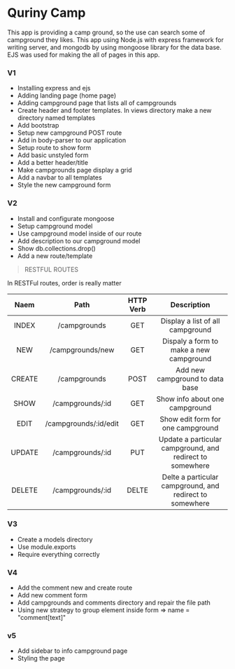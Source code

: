 # Quriny Camp

This app is providing a camp ground, so the use can search some of campground they likes. This app using Node.js with express framework for writing server, and mongodb by using mongoose library for the data base. EJS was used for making the all of pages in this app.

### V1

- Installing express and ejs
- Adding landing page (home page)
- Adding campground page that lists all of campgrounds
- Create header and footer templates. In views directory make a new directory named templates
- Add bootstrap
- Setup new campground POST route
- Add in body-parser to our application
- Setup route to show form
- Add basic unstyled form
- Add a better header/title
- Make campgrounds page display a grid
- Add a navbar to all templates
- Style the new campground form

### V2

- Install and configurate mongoose
- Setup campground model
- Use campground model inside of our route
- Add description to our campground model
- Show db.collections.drop()
- Add a new route/template

> RESTFUL ROUTES

In RESTFul routes, order is really matter

|  Naem  |         Path          | HTTP Verb |                        Description                        |
| :----: | :-------------------: | :-------: | :-------------------------------------------------------: |
| INDEX  |     /campgrounds      |    GET    |             Display a list of all campground              |
|  NEW   |   /campgrounds/new    |    GET    |          Dispaly a form to make a new campground          |
| CREATE |     /campgrounds      |   POST    |              Add new campground to data base              |
|  SHOW  |   /campgrounds/:id    |    GET    |              Show info about one campground               |
|  EDIT  | /campgrounds/:id/edit |    GET    |             Show edit form for one campground             |
| UPDATE |   /campgrounds/:id    |    PUT    | Update a particular campground, and redirect to somewhere |
| DELETE |   /campgrounds/:id    |   DELTE   | Delte a particular campground, and redirect to somewhere  |

### V3

- Create a models directory
- Use module.exports
- Require everything correctly

### V4

- Add the comment new and create route
- Add new comment form
- Add campgrounds and comments directory and repair the file path
- Using new strategy to group element inside form => name = "comment[text]"

### v5

- Add sidebar to info campground page
- Styling the page
